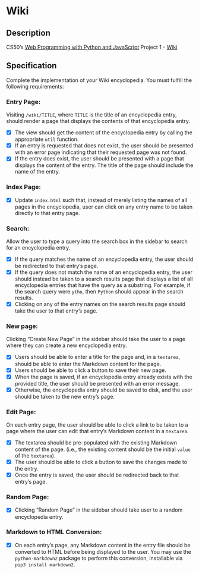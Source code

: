 # Wiki

## Description
CS50’s [Web Programming with Python and JavaScript](https://cs50.harvard.edu/web/2020/) Project 1 - [Wiki](https://cs50.harvard.edu/web/2020/projects/1/wiki)

## Specification

Complete the implementation of your Wiki encyclopedia. You must fulfill the following requirements:

### Entry Page:

Visiting ```/wiki/TITLE```, where ```TITLE``` is the title of an encyclopedia entry, should render a page that displays the contents of that encyclopedia entry.
 
- [x] The view should get the content of the encyclopedia entry by calling the appropriate ```util``` function.
- [x] If an entry is requested that does not exist, the user should be presented with an error page indicating that their requested page was not found.
- [x] If the entry does exist, the user should be presented with a page that displays the content of the entry. The title of the page should include the name of the entry.

### Index Page:

- [x] Update ```index.html``` such that, instead of merely listing the names of all pages in the encyclopedia, user can click on any entry name to be taken directly to that entry page.

### Search: 

Allow the user to type a query into the search box in the sidebar to search for an encyclopedia entry.

- [x] If the query matches the name of an encyclopedia entry, the user should be redirected to that entry’s page.
- [x] If the query does not match the name of an encyclopedia entry, the user should instead be taken to a search results page that displays a list of all encyclopedia entries that have the query as a substring. For example, if the search query were ```ytho```, then ```Python``` should appear in the search results.
- [x] Clicking on any of the entry names on the search results page should take the user to that entry’s page.

### New page:

Clicking “Create New Page” in the sidebar should take the user to a page where they can create a new encyclopedia entry.

- [x] Users should be able to enter a title for the page and, in a ```textarea```, should be able to enter the Markdown content for the page.
- [x] Users should be able to click a button to save their new page.
- [x] When the page is saved, if an encyclopedia entry already exists with the provided title, the user should be presented with an error message.
- [x] Otherwise, the encyclopedia entry should be saved to disk, and the user should be taken to the new entry’s page.

### Edit Page:

On each entry page, the user should be able to click a link to be taken to a page where the user can edit that entry’s Markdown content in a ```textarea```.

- [x] The textarea should be pre-populated with the existing Markdown content of the page. (i.e., the existing content should be the initial ```value``` of the ```textarea```).
- [x] The user should be able to click a button to save the changes made to the entry.
- [x] Once the entry is saved, the user should be redirected back to that entry’s page.

### Random Page:

- [x] Clicking “Random Page” in the sidebar should take user to a random encyclopedia entry.

### Markdown to HTML Conversion:

- [x] On each entry’s page, any Markdown content in the entry file should be converted to HTML before being displayed to the user. You may use the ```python-markdown2``` package to perform this conversion, installable via ```pip3 install markdown2```.
